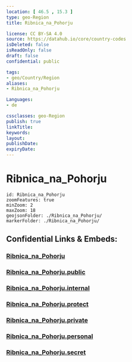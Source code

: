 ```yaml
---
location: [ 46.5 , 15.3 ] 
type: geo-Region
title: Ribnica_na_Pohorju

license: CC BY-SA 4.0
source: https://datahub.io/core/country-codes
isDeleted: false
isReadOnly: false
draft: false
confidential: public

tags:
- geo/Country/Region
aliases:
- Ribnica_na_Pohorju

Languages:
- de

cssclasses: geo-Region
publish: true
linkTitle: 
keywords: 
layout: 
publishDate: 
expiryDate: 
---
```


# Ribnica_na_Pohorju

```leaflet
id: Ribnica_na_Pohorju
zoomFeatures: true 
minZoom: 2 
maxZoom: 18
geojsonFolder: ./Ribnica_na_Pohorju/
markerFolder: ./Ribnica_na_Pohorju/
```


## Confidential Links & Embeds: 

### [Ribnica_na_Pohorju](/_Standards/Earth/Continent/Europe/Europe~Central/Slovenia/Regions~Slovenia/Koroška/counties~Koroška/Ribnica_na_Pohorju.md) 

### [Ribnica_na_Pohorju.public](/_public/Earth/Continent/Europe/Europe~Central/Slovenia/Regions~Slovenia/Koroška/counties~Koroška/Ribnica_na_Pohorju.public.md) 

### [Ribnica_na_Pohorju.internal](/_internal/Earth/Continent/Europe/Europe~Central/Slovenia/Regions~Slovenia/Koroška/counties~Koroška/Ribnica_na_Pohorju.internal.md) 

### [Ribnica_na_Pohorju.protect](/_protect/Earth/Continent/Europe/Europe~Central/Slovenia/Regions~Slovenia/Koroška/counties~Koroška/Ribnica_na_Pohorju.protect.md) 

### [Ribnica_na_Pohorju.private](/_private/Earth/Continent/Europe/Europe~Central/Slovenia/Regions~Slovenia/Koroška/counties~Koroška/Ribnica_na_Pohorju.private.md) 

### [Ribnica_na_Pohorju.personal](/_personal/Earth/Continent/Europe/Europe~Central/Slovenia/Regions~Slovenia/Koroška/counties~Koroška/Ribnica_na_Pohorju.personal.md) 

### [Ribnica_na_Pohorju.secret](/_secret/Earth/Continent/Europe/Europe~Central/Slovenia/Regions~Slovenia/Koroška/counties~Koroška/Ribnica_na_Pohorju.secret.md)

